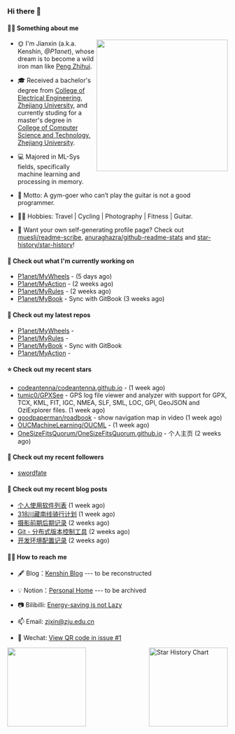 ### Hi there 👋

#### 💪🏻 Something about me

<a href="https://github.com/P1anet">
  <img
    width="300"
    align="right"
    src="https://github.com/P1anet/P1anet/assets/44898226/b7425220-81d2-4e29-9c46-ae3b866bd83f"
  />
</a>

- 🌞 I'm Jianxin (a.k.a. Kenshin, _@P1anet_), whose dream is to become a wild iron man like [Peng Zhihui](https://github.com/peng-zhihui).

- 🎓 Received a bachelor's degree from [College of Electrical Engineering, Zhejiang University](http://ee.zju.edu.cn/), and currently studing for a master's degree in [College of Computer Science and Technology, Zhejiang University](http://www.cs.zju.edu.cn/).

- 💻 Majored in ML-Sys fields, specifically machine learning and processing in memory.

- 📢 Motto: A gym-goer who can’t play the guitar is not a good programmer.

- 🚴‍♂️ Hobbies: Travel | Cycling | Photography | Fitness | Guitar.

- 🤔 Want your own self-generating profile page? Check out [muesli/readme-scribe](https://github.com/muesli/readme-scribe), [anuraghazra/github-readme-stats](https://github.com/anuraghazra/github-readme-stats) and [star-history/star-history](https://github.com/star-history/star-history)!

#### 👷 Check out what I'm currently working on

- [P1anet/MyWheels](https://github.com/P1anet/MyWheels) -  (5 days ago)
- [P1anet/MyAction](https://github.com/P1anet/MyAction) -  (2 weeks ago)
- [P1anet/MyRules](https://github.com/P1anet/MyRules) -  (2 weeks ago)
- [P1anet/MyBook](https://github.com/P1anet/MyBook) - Sync with GitBook (3 weeks ago)

#### 🌱 Check out my latest repos

- [P1anet/MyWheels](https://github.com/P1anet/MyWheels) - 
- [P1anet/MyRules](https://github.com/P1anet/MyRules) - 
- [P1anet/MyBook](https://github.com/P1anet/MyBook) - Sync with GitBook
- [P1anet/MyAction](https://github.com/P1anet/MyAction) - 

#### ⭐ Check out my recent stars

- [codeantenna/codeantenna.github.io](https://github.com/codeantenna/codeantenna.github.io) -  (1 week ago)
- [tumic0/GPXSee](https://github.com/tumic0/GPXSee) - GPS log file viewer and analyzer with support for GPX, TCX, KML, FIT, IGC, NMEA, SLF, SML, LOC, GPI, GeoJSON and OziExplorer files. (1 week ago)
- [goodpaperman/roadbook](https://github.com/goodpaperman/roadbook) - show navigation map in video (1 week ago)
- [OUCMachineLearning/OUCML](https://github.com/OUCMachineLearning/OUCML) -  (1 week ago)
- [OneSizeFitsQuorum/OneSizeFitsQuorum.github.io](https://github.com/OneSizeFitsQuorum/OneSizeFitsQuorum.github.io) - 个人主页 (2 weeks ago)

#### 👯 Check out my recent followers

- [swordfate](https://github.com/swordfate)

#### 📜 Check out my recent blog posts

- [个人使用软件列表](https://p1anet.github.io/2023/12/24/apps/) (1 week ago)
- [318川藏南线骑行计划](https://p1anet.github.io/2023/12/22/318-plan/) (1 week ago)
- [摄影前期后期记录](https://p1anet.github.io/2023/12/18/photography/) (2 weeks ago)
- [Git - 分布式版本控制工具](https://p1anet.github.io/2023/12/15/git/) (2 weeks ago)
- [开发环境配置记录](https://p1anet.github.io/2023/12/14/development-environment/) (2 weeks ago)

#### 👯‍♂️ How to reach me

- 🖋 Blog：[Kenshin Blog](https://https://p1anet.github.io/) --- to be reconstructed

- 💡 Notion：[Personal Home](https://www.notion.so/Personal-Home-ce2fa1062dae41cc8f56525b5be3c23a?pvs=4) --- to be archived

- 📷 Bilibilli: [Energy-saving is not Lazy](https://space.bilibili.com/18617894)

- 📫 Email: [zjxin@zju.edu.cn](zjxin@zju.edu.cn)

- 💬 Wechat: [View QR code in issue #1](https://github.com/P1anet/P1anet/issues/1)

<a href="https://github.com/P1anet">
  <img height=180 align="left" src="https://github-readme-stats.vercel.app/api?username=P1anet&show_icons=true&theme=transparent" />
</a>

<picture>
  <source
    media="(prefers-color-scheme: dark)"
    srcset="
      https://api.star-history.com/svg?repos=P1anet/P1anet&type=Date&theme=dark
    "
  />
  <source
    media="(prefers-color-scheme: light)"
    srcset="
      https://api.star-history.com/svg?repos=P1anet/P1anet&type=Date
    "
  />
  <img
    height=180
    align="right" 
    alt="Star History Chart"
    src="https://api.star-history.com/svg?repos=P1anet/P1anet&type=Date"
  />
</picture>
